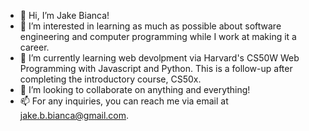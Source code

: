 - 👋 Hi, I’m Jake Bianca!
- 👀 I’m interested in learning as much as possible about software engineering and computer programming while I work at making it a career.
- 🌱 I’m currently learning web devolpment via Harvard's CS50W Web Programming with Javascript and Python. This is a follow-up after completing the introductory course, CS50x.
- 💞️ I’m looking to collaborate on anything and everything!
- 📫 For any inquiries, you can reach me via email at jake.b.bianca@gmail.com.
